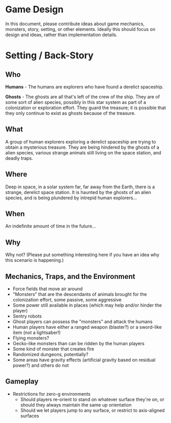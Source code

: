 # Game Design #

In this document, please contribute ideas about game mechanics, monsters, story, setting, or other elements. Ideally this should focus on design and ideas, rather than implementation details.

# Setting / Back-Story #

## Who ##

**Humans** - The humans are explorers who have found a derelict spaceship.

**Ghosts** - The ghosts are all that's left of the crew of the ship. They are of some sort of alien species, possibly in this star system as part of a colonization or exploration effort. They guard the treasure; it is possible that they only continue to exist as ghosts because of the treasure.

## What ##

A group of human explorers exploring a derelict spaceship are trying to obtain a mysterious treasure. They are being hindered by the ghosts of a alien species, various strange animals still living on the space station, and deadly traps.

## Where ##

Deep in space, in a solar system far, far away from the Earth, there is a strange, derelict space station. It is haunted by the ghosts of an alien species, and is being plundered by intrepid human explorers...

## When ##

An indefinite amount of time in the future...

## Why ##

Why not? (Please put something interesting here if you have an idea why this scenario is happening.)


## Mechanics, Traps, and the Environment ##

  * Force fields that move air around
  * "Monsters" that are the descendants of animals brought for the colonization effort, some passive, some aggressive
  * Some power still available in places (which may help and/or hinder the player)
  * Sentry robots
  * Ghost players can possess the "monsters" and attack the humans
  * Human players have either a ranged weapon (blaster?) or a sword-like item (not a lightsaber!)
  * Flying monsters?
  * Gecko-like monsters than can be ridden by the human players
  * Some kind of monster that creates fire
  * Randomized dungeons, potentially?
  * Some areas have gravity effects (artificial gravity based on residual power?) and others do not

## Gameplay ##
  * Restrictions for zero-g environments
    * Should players re-orient to stand on whatever surface they're on, or should they always maintain the same up orientation
    * Should we let players jump to any surface, or restrict to axis-aligned surfaces